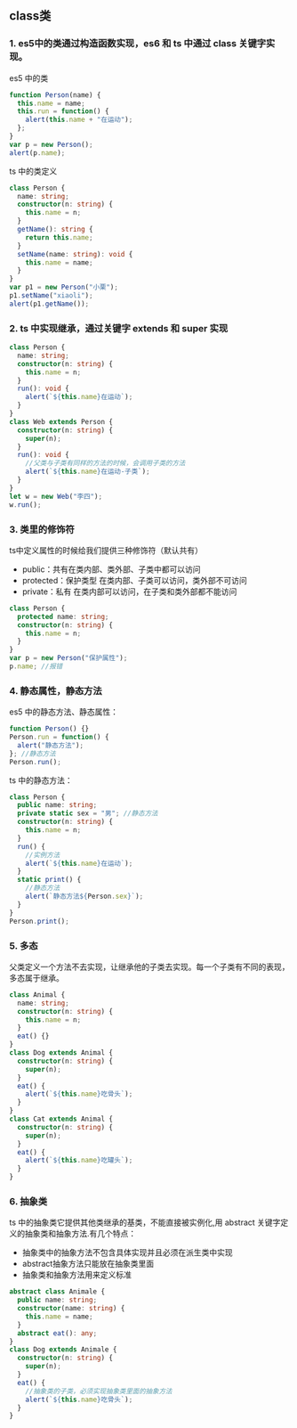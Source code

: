 ## class类

### 1. es5中的类通过构造函数实现，es6 和 ts 中通过 class 关键字实现。
es5 中的类
```js
function Person(name) {
  this.name = name;
  this.run = function() {
    alert(this.name + "在运动");
  };
}
var p = new Person();
alert(p.name);
```
ts 中的类定义
```ts
class Person {
  name: string;
  constructor(n: string) {
    this.name = n;
  }
  getName(): string {
    return this.name;
  }
  setName(name: string): void {
    this.name = name;
  }
}
var p1 = new Person("小栗");
p1.setName("xiaoli");
alert(p1.getName());
```

### 2. ts 中实现继承，通过关键字 extends 和 super 实现
```ts
class Person {
  name: string;
  constructor(n: string) {
    this.name = n;
  }
  run(): void {
    alert(`${this.name}在运动`);
  }
}
class Web extends Person {
  constructor(n: string) {
    super(n);
  }
  run(): void {
    //父类与子类有同样的方法的时候，会调用子类的方法
    alert(`${this.name}在运动-子类`);
  }
}
let w = new Web("李四");
w.run();
```

### 3. 类里的修饰符
ts中定义属性的时候给我们提供三种修饰符（默认共有）
- public：共有在类内部、类外部、子类中都可以访问
- protected：保护类型  在类内部、子类可以访问，类外部不可访问
- private：私有 在类内部可以访问，在子类和类外部都不能访问
```ts
class Person {
  protected name: string;
  constructor(n: string) {
    this.name = n;
  }
}
var p = new Person("保护属性");
p.name; //报错
```

### 4. 静态属性，静态方法
es5 中的静态方法、静态属性：
```js
function Person() {}
Person.run = function() {
  alert("静态方法");
}; //静态方法
Person.run();
```
ts 中的静态方法：
```ts
class Person {
  public name: string;
  private static sex = "男"; //静态方法
  constructor(n: string) {
    this.name = n;
  }
  run() {
    //实例方法
    alert(`${this.name}在运动`);
  }
  static print() {
    //静态方法
    alert(`静态方法${Person.sex}`);
  }
}
Person.print();
```

### 5. 多态 
父类定义一个方法不去实现，让继承他的子类去实现。每一个子类有不同的表现，多态属于继承。
```ts
class Animal {
  name: string;
  constructor(n: string) {
    this.name = n;
  }
  eat() {}
}
class Dog extends Animal {
  constructor(n: string) {
    super(n);
  }
  eat() {
    alert(`${this.name}吃骨头`);
  }
}
class Cat extends Animal {
  constructor(n: string) {
    super(n);
  }
  eat() {
    alert(`${this.name}吃罐头`);
  }
}
```

### 6. 抽象类 
ts 中的抽象类它提供其他类继承的基类，不能直接被实例化,用 abstract 关键字定义的抽象类和抽象方法.有几个特点：
- 抽象类中的抽象方法不包含具体实现并且必须在派生类中实现
- abstract抽象方法只能放在抽象类里面
- 抽象类和抽象方法用来定义标准
```ts
abstract class Animale {
  public name: string;
  constructor(name: string) {
    this.name = name;
  }
  abstract eat(): any;
}
class Dog extends Animale {
  constructor(n: string) {
    super(n);
  }
  eat() {
    //抽象类的子类，必须实现抽象类里面的抽象方法
    alert(`${this.name}吃骨头`);
  }
}
```